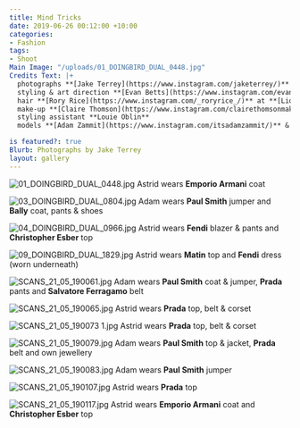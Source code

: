 ```yaml
---
title: Mind Tricks
date: 2019-06-26 00:12:00 +10:00
categories:
- Fashion
tags:
- Shoot
Main Image: "/uploads/01_DOINGBIRD_DUAL_0448.jpg"
Credits Text: |+
  photographs **[Jake Terrey](https://www.instagram.com/jaketerrey/)** at **[The Artist Group](https://www.instagram.com/theartistgroup/)**
  styling & art direction **[Evan Betts](https://www.instagram.com/evanbeezy/)**
  hair **[Rory Rice](https://www.instagram.com/_roryrice_/)** at **[Lion Artist Management](https://www.instagram.com/lionartistmanagement/)** using **[Oribe](https://www.instagram.com/oribe/)**
  make-up **[Claire Thomson](https://www.instagram.com/clairethomsonmakeup/)**
  styling assistant **Louie Oblin**
  models **[Adam Zammit](https://www.instagram.com/itsadamzammit/)** & **[Astrid Holler](https://www.instagram.com/astrid_holler/)** at **[Priscillas](https://www.instagram.com/priscillasmodels/)**

is featured?: true
Blurb: Photographs by Jake Terrey
layout: gallery
---
```


![01_DOINGBIRD_DUAL_0448.jpg](/uploads/01_DOINGBIRD_DUAL_0448.jpg)
Astrid wears **Emporio Armani** coat

![03_DOINGBIRD_DUAL_0804.jpg](/uploads/03_DOINGBIRD_DUAL_0804.jpg)
Adam wears **Paul Smith** jumper and **Bally** coat, pants & shoes

![04_DOINGBIRD_DUAL_0966.jpg](/uploads/04_DOINGBIRD_DUAL_0966.jpg)
Astrid wears **Fendi** blazer & pants and **Christopher Esber** top

![09_DOINGBIRD_DUAL_1829.jpg](/uploads/09_DOINGBIRD_DUAL_1829.jpg)
Astrid wears **Matin** top and **Fendi** dress (worn underneath)

![SCANS_21_05_190061.jpg](/uploads/SCANS_21_05_190061.jpg)
Adam wears **Paul Smith** coat & jumper, **Prada** pants and **Salvatore Ferragamo** belt

![SCANS_21_05_190065.jpg](/uploads/SCANS_21_05_190065.jpg)
Astrid wears **Prada** top, belt & corset

![SCANS_21_05_190073 1.jpg](/uploads/SCANS_21_05_190073%201.jpg)
Astrid wears **Prada** top, belt & corset

![SCANS_21_05_190079.jpg](/uploads/SCANS_21_05_190079.jpg)
Adam wears **Paul Smith** top & jacket, **Prada** belt and own jewellery

![SCANS_21_05_190083.jpg](/uploads/SCANS_21_05_190083.jpg)
Adam wears **Paul Smith** jumper

![SCANS_21_05_190107.jpg](/uploads/SCANS_21_05_190107.jpg)
Astrid wears **Prada** top

![SCANS_21_05_190117.jpg](/uploads/SCANS_21_05_190117.jpg)
Astrid wears **Emporio Armani** coat and **Christopher Esber** top